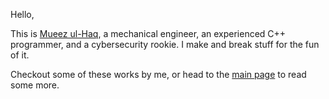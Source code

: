 Hello,

This is [Mueez ul-Haq](https://minerva-007.github.io/about), a mechanical engineer, an experienced C++ programmer, and a cybersecurity rookie. I make and break stuff for the fun of it.

Checkout some of these works by me, or head to the [main page](https://minerva-007.github.io/posts) to read some more.


